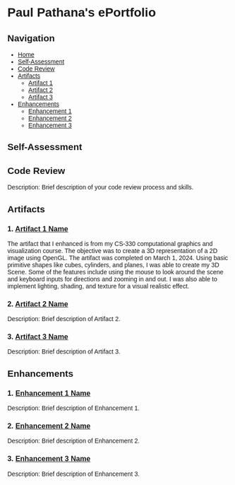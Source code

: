 <!DOCTYPE html>
<html>
<head>
  <style>
    body {
      background-image: url();
      background-size: cover;
      background-position: center;
      font-family: Arial, sans-serif;
      padding: 20px;
    }
    /* Your additional CSS styles */
  </style>
</head>
<body>



# Paul Pathana's ePortfolio

## Navigation

- [Home](https://github.com/paulp89/ePortfolio/blob/main/README.md)
- [Self-Assessment](https://github.com/paulp89/ePortfolio/blob/main/README.md)
- [Code Review](https://github.com/paulp89/ePortfolio/blob/main/Code%20Review.md)
- [Artifacts](https://github.com/paulp89/ePortfolio/tree/main/Original%20Artifacts)
  - [Artifact 1](https://github.com/paulp89/ePortfolio/blob/main/Original%20Artifacts/Artifact1.md)
  - [Artifact 2](https://github.com/paulp89/ePortfolio/blob/main/Original%20Artifacts/Artifact2.md)
  - [Artifact 3](https://github.com/paulp89/ePortfolio/blob/main/Original%20Artifacts/Artifact3.md)
- [Enhancements](https://github.com/paulp89/ePortfolio/tree/main/Enhancement)
  - [Enhancement 1](https://github.com/paulp89/ePortfolio/blob/main/Enhancement/Enhancement1.md)
  - [Enhancement 2](https://github.com/paulp89/ePortfolio/blob/main/Enhancement/Enhancement2.md)
  - [Enhancement 3](https://github.com/paulp89/ePortfolio/blob/main/Enhancement/Enhancement3.md)

## Self-Assessment


## Code Review
Description: Brief description of your code review process and skills.

## Artifacts

### 1. [Artifact 1 Name](https://github.com/paulp89/ePortfolio/blob/main/Original%20Artifacts/Artifact1.md)
  The artifact that I enhanced is from my CS-330 computational graphics and visualization course. The objective was to create a 3D representation of a 2D image using OpenGL.  The artifact was completed on March 1, 2024.  Using basic primitive shapes like cubes, cylinders, and planes, I was able to create my 3D Scene.  Some of the features include using the mouse to look around the scene and keyboard inputs for directions and zooming in and out.  I was also able to implement lighting, shading, and texture for a visual realistic effect.  

### 2. [Artifact 2 Name](https://github.com/paulp89/ePortfolio/blob/main/Original%20Artifacts/Artifact2.md)
Description: Brief description of Artifact 2.

### 3. [Artifact 3 Name](https://github.com/paulp89/ePortfolio/blob/main/Original%20Artifacts/Artifact3.md)
Description: Brief description of Artifact 3.

## Enhancements

### 1. [Enhancement 1 Name](https://github.com/paulp89/ePortfolio/blob/main/Enhancement/Enhancement1.md)
Description: Brief description of Enhancement 1.

### 2. [Enhancement 2 Name](https://github.com/paulp89/ePortfolio/blob/main/Enhancement/Enhancement2.md)
Description: Brief description of Enhancement 2.

### 3. [Enhancement 3 Name](https://github.com/paulp89/ePortfolio/blob/main/Enhancement/Enhancement3.md)
Description: Brief description of Enhancement 3.
